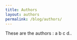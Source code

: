 ```yaml
---
title: Authors
layout: authors
permalink: /blog/authors/
---
```


These are the authors :  a b c d..
